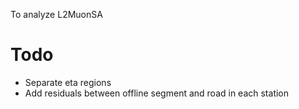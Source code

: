 To analyze L2MuonSA

# Todo
- Separate eta regions
- Add residuals between offline segment and road in each station

